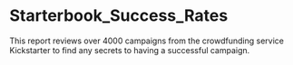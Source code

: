 # Starterbook_Success_Rates
This report reviews over 4000 campaigns from the crowdfunding service Kickstarter to find any secrets to having a successful campaign.
